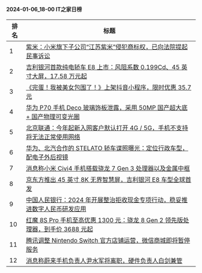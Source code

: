 #### 2024-01-06_18-00  IT之家日榜

| 排名 | 标题|
| --- | ---|
| 1 | [紫米：小米旗下子公司“江苏紫米”侵犯商标权，已向法院提起民事诉讼](https://www.ithome.com/0/743/658.htm) |
| 2 | [吉利银河首款纯电轿车 E8 上市：风阻系数 0.199Cd、45 英寸大屏，17.58 万元起](https://www.ithome.com/0/743/628.htm) |
| 3 | [《完蛋！我被美女包围了！》上架抖音小程序，限时优惠 35.7 元](https://www.ithome.com/0/743/647.htm) |
| 4 | [华为 P70 手机 Deco 玻璃饰板泄露，采用 50MP 国产超大底 + 国产物理可变光圈](https://www.ithome.com/0/743/682.htm) |
| 5 | [北京联通：今年起新入网客户默认打开 4G / 5G，手机不支持将无法正常使用网络](https://www.ithome.com/0/743/606.htm) |
| 6 | [华为、北汽合作的 STELATO 轿车谍照曝光：定位行政车型，配电子外后视镜](https://www.ithome.com/0/743/614.htm) |
| 7 | [消息称小米 Civi4 手机搭载骁龙 7 Gen 3 处理器以及金属中框](https://www.ithome.com/0/743/644.htm) |
| 8 | [京东方推出 45 英寸 8K 无界智慧屏，吉利银河 E8 车型全球首发](https://www.ithome.com/0/743/636.htm) |
| 9 | [中国人民银行：2024 年开展整治拒收现金专项行动，稳妥推进数字人民币研发应用](https://www.ithome.com/0/743/627.htm) |
| 10 | [红魔 8S Pro 手机至高优惠 1300 元：骁龙 8 Gen 2 领先版处理器，到手价 3688 元起](https://www.ithome.com/0/743/612.htm) |
| 11 | [腾讯调整 Nintendo Switch 官方店铺运营，微信商城即将暂停服务](https://www.ithome.com/0/743/629.htm) |
| 12 | [消息称蔚来手机负责人尹水军将离职，硬件负责人白剑兼管](https://www.ithome.com/0/743/691.htm) |
